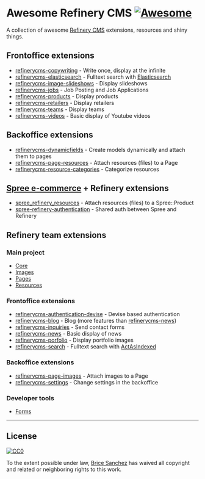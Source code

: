# Awesome Refinery CMS [![Awesome](https://cdn.rawgit.com/sindresorhus/awesome/d7305f38d29fed78fa85652e3a63e154dd8e8829/media/badge.svg)](https://github.com/sindresorhus/awesome)

A collection of awesome [Refinery CMS](http://www.refinerycms.com/) extensions, resources and shiny things.

## Frontoffice extensions
* [refinerycms-copywriting](https://github.com/unixcharles/refinerycms-copywriting) - Write once, display at the infinite
* [refinerycms-elasticsearch](https://github.com/datenimperator/refinerycms-elasticsearch) - Fulltext search with [Elasticsearch](https://github.com/elastic/elasticsearch-ruby)
* [refinerycms-image-slideshows](https://github.com/bisscomm/refinerycms-image-slideshows) - Display slideshows
* [refinerycms-jobs](https://github.com/bisscomm/refinerycms-jobs) - Job Posting and Job Applications
* [refinerycms-products](https://github.com/bisscomm/refinerycms-products) - Display products
* [refinerycms-retailers](https://github.com/bisscomm/refinerycms-retailers) - Display retailers
* [refinerycms-teams](https://github.com/bisscomm/refinerycms-teams) - Display teams
* [refinerycms-videos](https://github.com/bisscomm/refinerycms-videos) - Basic display of Youtube videos

## Backoffice extensions
* [refinerycms-dynamicfields](https://github.com/jfalameda/refinerycms-dynamicfields) - Create models dynamically and attach them to pages
* [refinerycms-page-resources](https://github.com/anitagraham/refinerycms-page-resources) - Attach resources (files) to a Page
* [refinerycms-resource-categories](https://github.com/bisscomm/refinerycms-resource-categories) - Categorize resources

## [Spree e-commerce](https://github.com/spree/spree) + Refinery extensions
* [spree_refinery_resources](https://github.com/bisscomm/spree_refinery_resources) - Attach resources (files) to a Spree::Product
* [spree-refinery-authentication](https://github.com/bricesanchez/spree-refinery-authentication) - Shared auth between Spree and Refinery

## Refinery team extensions

### Main project
* [Core](https://github.com/refinery/refinerycms/tree/master/core)
* [Images](https://github.com/refinery/refinerycms/tree/master/images)
* [Pages](https://github.com/refinery/refinerycms/tree/master/pages)
* [Resources](https://github.com/refinery/refinerycms/tree/master/resources)

### Frontoffice extensions
* [refinerycms-authentication-devise](https://github.com/refinery/refinerycms-authentication-devise) - Devise based authentication
* [refinerycms-blog](https://github.com/refinery/refinerycms-blog) - Blog (more features than [refinerycms-news](https://github.com/refinery/refinerycms-news))
* [refinerycms-inquiries](https://github.com/refinery/refinerycms-inquiries) - Send contact forms
* [refinerycms-news](https://github.com/refinery/refinerycms-news) - Basic display of news
* [refinerycms-porfolio](https://github.com/refinery/refinerycms-portfolio) - Display portfolio images
* [refinerycms-search](https://github.com/refinery/refinerycms-search) - Fulltext search with [ActAsIndexed](https://github.com/dougal/acts_as_indexed)

### Backoffice extensions
* [refinerycms-page-images](https://github.com/refinery/refinerycms-page-images) - Attach images to a Page
* [refinerycms-settings](https://github.com/refinery/refinerycms-settings) - Change settings in the backoffice

### Developer tools
* [Forms](https://github.com/refinery/refinerycms-forms)


---

## License

[![CC0](https://i.creativecommons.org/p/zero/1.0/88x31.png)](https://creativecommons.org/publicdomain/zero/1.0/)

To the extent possible under law, [Brice Sanchez](http://brice-sanchez.com) has waived all copyright and related or neighboring rights to this work.
